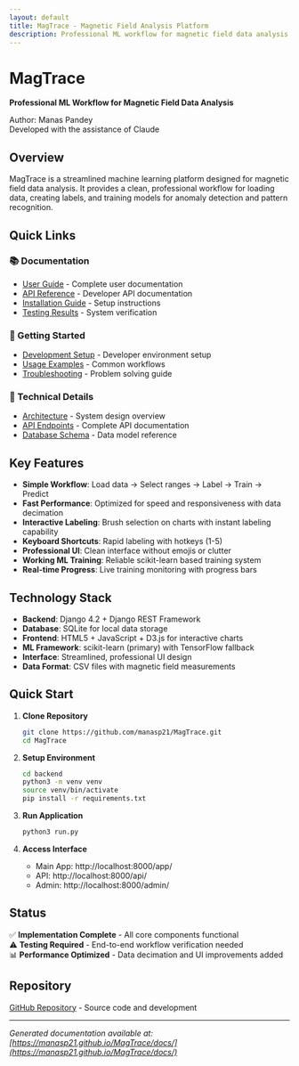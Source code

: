 ```yaml
---
layout: default
title: MagTrace - Magnetic Field Analysis Platform
description: Professional ML workflow for magnetic field data analysis
---
```


# MagTrace

**Professional ML Workflow for Magnetic Field Data Analysis**

Author: Manas Pandey  
Developed with the assistance of Claude

## Overview

MagTrace is a streamlined machine learning platform designed for magnetic field data analysis. It provides a clean, professional workflow for loading data, creating labels, and training models for anomaly detection and pattern recognition.

## Quick Links

### 📚 Documentation
- [User Guide](docs/user_guide.html) - Complete user documentation
- [API Reference](docs/api_reference.html) - Developer API documentation  
- [Installation Guide](docs/installation.html) - Setup instructions
- [Testing Results](docs/testing_results.html) - System verification

### 🚀 Getting Started
- [Development Setup](docs/development.html) - Developer environment setup
- [Usage Examples](docs/usage_examples.html) - Common workflows
- [Troubleshooting](docs/troubleshooting.html) - Problem solving guide

### 🔬 Technical Details
- [Architecture](docs/architecture.html) - System design overview
- [API Endpoints](docs/api_endpoints.html) - Complete API documentation
- [Database Schema](docs/database_schema.html) - Data model reference

## Key Features

- **Simple Workflow**: Load data → Select ranges → Label → Train → Predict
- **Fast Performance**: Optimized for speed and responsiveness with data decimation
- **Interactive Labeling**: Brush selection on charts with instant labeling capability
- **Keyboard Shortcuts**: Rapid labeling with hotkeys (1-5)
- **Professional UI**: Clean interface without emojis or clutter
- **Working ML Training**: Reliable scikit-learn based training system
- **Real-time Progress**: Live training monitoring with progress bars

## Technology Stack

- **Backend**: Django 4.2 + Django REST Framework
- **Database**: SQLite for local data storage
- **Frontend**: HTML5 + JavaScript + D3.js for interactive charts
- **ML Framework**: scikit-learn (primary) with TensorFlow fallback
- **Interface**: Streamlined, professional UI design
- **Data Format**: CSV files with magnetic field measurements

## Quick Start

1. **Clone Repository**
   ```bash
   git clone https://github.com/manasp21/MagTrace.git
   cd MagTrace
   ```

2. **Setup Environment**
   ```bash
   cd backend
   python3 -m venv venv
   source venv/bin/activate
   pip install -r requirements.txt
   ```

3. **Run Application**
   ```bash
   python3 run.py
   ```

4. **Access Interface**
   - Main App: http://localhost:8000/app/
   - API: http://localhost:8000/api/
   - Admin: http://localhost:8000/admin/

## Status

✅ **Implementation Complete** - All core components functional  
⚠️ **Testing Required** - End-to-end workflow verification needed  
📊 **Performance Optimized** - Data decimation and UI improvements added

## Repository

[GitHub Repository](https://github.com/manasp21/MagTrace) - Source code and development

---

*Generated documentation available at: [https://manasp21.github.io/MagTrace/docs/](https://manasp21.github.io/MagTrace/docs/)*